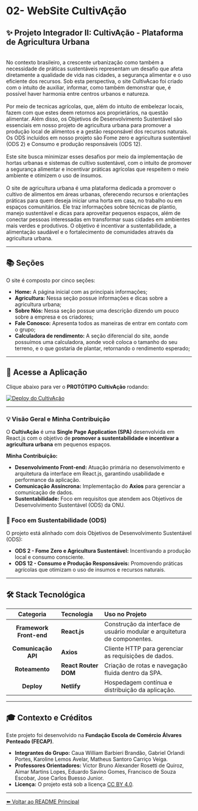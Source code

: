 # 02- WebSite CultivAção

## ✨ Projeto Integrador II: CultivAção - Plataforma de Agricultura Urbana

<br> No contexto brasileiro, a crescente urbanização como também a necessidade de práticas sustentáveis representam um desafio que afeta diretamente a qualidade de vida nas cidades, a segurança alimentar e o uso eficiente dos recursos. Sob esta perspectiva, o site CultivAcao foi criado com o intuito de auxiliar, informar, como também demonstrar que, é possível haver harmonia entre centros urbanos e natureza. 
</br>
<br>
Por meio de tecnicas agrícolas, que, além do intuito de embelezar locais, fazem com que estes deem retornos aos proprietários, na questão alimentar. Além disso, os Objetivos de Desenvolvimento Sustentável são essenciais em nosso projeto de agricultura urbana para promover a produção local de alimentos e a gestão responsável dos recursos naturais. Os ODS incluídos em nosso projeto são Fome zero e agricultura sustentável (ODS 2) e Consumo e produção responsáveis (ODS 12). 
</br>
<br>
Este site busca minimizar esses desafios por meio da implementação de hortas urbanas e sistemas de cultivo sustentável, com o intuito de promover a segurança alimentar e incentivar práticas agrícolas que respeitem o meio ambiente e otimizem o uso de insumos.
</br>
<br>
O site de agricultura urbana é uma plataforma dedicada a promover o cultivo de alimentos em áreas urbanas, oferecendo recursos e orientações práticas para quem deseja iniciar uma horta em casa, no trabalho ou em espaços comunitários. Ele traz informações sobre técnicas de plantio, manejo sustentável e dicas para aproveitar pequenos espaços, além de conectar pessoas interessadas em transformar suas cidades em ambientes mais verdes e produtivos. O objetivo é incentivar a sustentabilidade, a alimentação saudável e o fortalecimento de comunidades através da agricultura urbana.
</br>


---

## 📚 Seções

O site é composto por cinco seções:

- **Home:** A página inicial com as principais informações;
- **Agricultura:** Nessa seção possue informações e dicas sobre a agricultura urbana;
- **Sobre Nós:** Nessa seção possue uma descrição dizendo um pouco sobre a empresa e os criadores;
- **Fale Conosco:** Apresenta todos as maneiras de entrar em contato com o grupo;
- **Calculadora de rendimento:** A seção diferencial do site, aonde possuímos uma calculadora, aonde você coloca o tamanho do seu terreno, e o que gostaria de plantar, retornando o rendimento esperado;


---


## 🔗 Acesse a Aplicação

Clique abaixo para ver o **PROTÓTIPO** **CultivAção** rodando:

[![Deploy do CultivAção](https://img.shields.io/badge/Ver%20Deploy%20Online-000000?style=for-the-badge&logo=vercel)](https://cgkmcultivacao.netlify.app/)

---

### 💡 Visão Geral e Minha Contribuição

O **CultivAção** é uma **Single Page Application (SPA)** desenvolvida em React.js com o objetivo de **promover a sustentabilidade e incentivar a agricultura urbana** em pequenos espaços.

**Minha Contribuição:**
* **Desenvolvimento Front-end:** Atuação primária no desenvolvimento e arquitetura da interface em React.js, garantindo usabilidade e performance da aplicação.
* **Comunicação Assíncrona:** Implementação do **Axios** para gerenciar a comunicação de dados.
* **Sustentabilidade:** Foco em requisitos que atendem aos Objetivos de Desenvolvimento Sustentável (ODS) da ONU.

### 🎯 Foco em Sustentabilidade (ODS)

O projeto está alinhado com dois Objetivos de Desenvolvimento Sustentável (ODS):
* **ODS 2 - Fome Zero e Agricultura Sustentável:** Incentivando a produção local e consumo consciente.
* **ODS 12 - Consumo e Produção Responsáveis:** Promovendo práticas agrícolas que otimizam o uso de insumos e recursos naturais.

---

## 🛠️ Stack Tecnológica

| Categoria | Tecnologia | Uso no Projeto |
| :---: | :--- | :--- |
| **Framework Front-end** | **React.js** | Construção da interface de usuário modular e arquitetura de componentes. |
| **Comunicação API** | **Axios** | Cliente HTTP para gerenciar as requisições de dados. |
| **Roteamento** | **React Router DOM** | Criação de rotas e navegação fluida dentro da SPA. |
| **Deploy** | **Netlify** | Hospedagem contínua e distribuição da aplicação. |


---

## 🎓 Contexto e Créditos

Este projeto foi desenvolvido na **Fundação Escola de Comércio Álvares Penteado (FECAP)**.

* **Integrantes do Grupo:** Caua William Barbieri Brandão, Gabriel Orlandi Portes, Karoline Lemos Avelar, Matheus Santoro Carriço Veiga.
* **Professores Orientadores:** Victor Bruno Alexander Rosetti de Quiroz, Aimar Martins Lopes, Eduardo Savino Gomes, Francisco de Souza Escobar, Jose Carlos Buesso Junior.
* **Licença:** O projeto está sob a licença [CC BY 4.0](https://creativecommons.org/licenses/by/4.0/?ref=chooser-v1).

---

[⬅️ Voltar ao README Principal](../../README.md)
